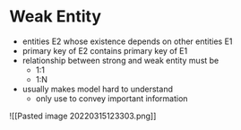 # Weak Entity
+ entities E2 whose existence depends on other entities E1
+  primary key of E2 contains primary key of E1
+  relationship between strong and weak entity must be
	+  1:1
	+  1:N
+  usually makes model hard to understand
	+  only use to convey important information

![[Pasted image 20220315123303.png]]